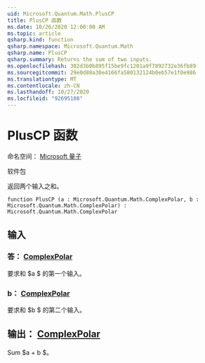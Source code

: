 ```yaml
---
uid: Microsoft.Quantum.Math.PlusCP
title: PlusCP 函数
ms.date: 10/26/2020 12:00:00 AM
ms.topic: article
qsharp.kind: function
qsharp.namespace: Microsoft.Quantum.Math
qsharp.name: PlusCP
qsharp.summary: Returns the sum of two inputs.
ms.openlocfilehash: 302d3b0b895f15be9fc1201a9f7892732e36fb89
ms.sourcegitcommit: 29e0d88a30e4166fa580132124b0eb57e1f0e986
ms.translationtype: MT
ms.contentlocale: zh-CN
ms.lasthandoff: 10/27/2020
ms.locfileid: "92695108"
---
```

# <a name="pluscp-function"></a>PlusCP 函数

命名空间： [Microsoft 量子](xref:Microsoft.Quantum.Math)

软件包 [](https://nuget.org/packages/)


返回两个输入之和。

```qsharp
function PlusCP (a : Microsoft.Quantum.Math.ComplexPolar, b : Microsoft.Quantum.Math.ComplexPolar) : Microsoft.Quantum.Math.ComplexPolar
```


## <a name="input"></a>输入

### <a name="a--complexpolar"></a>答： [ComplexPolar](xref:Microsoft.Quantum.Math.ComplexPolar)

要求和 $a $ 的第一个输入。


### <a name="b--complexpolar"></a>b： [ComplexPolar](xref:Microsoft.Quantum.Math.ComplexPolar)

要求和 $b $ 的第二个输入。



## <a name="output--complexpolar"></a>输出： [ComplexPolar](xref:Microsoft.Quantum.Math.ComplexPolar)

Sum $a + b $。